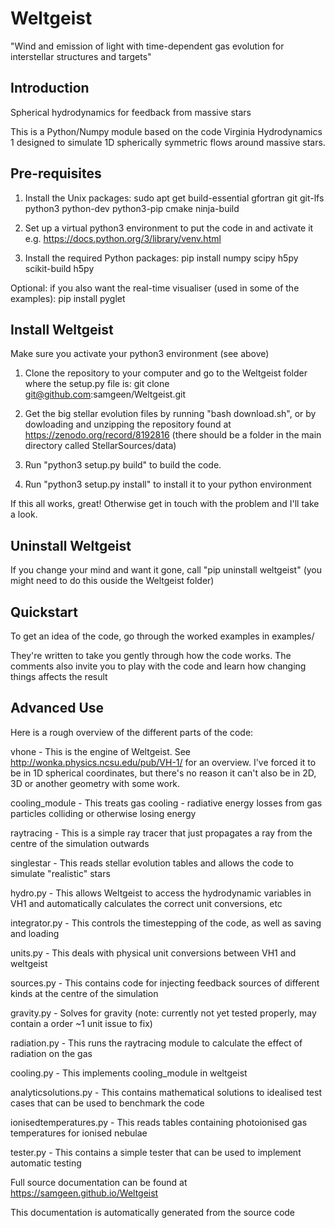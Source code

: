 # Weltgeist
"Wind and emission of light with time-dependent gas evolution for interstellar structures and targets"

## Introduction

Spherical hydrodynamics for feedback from massive stars

This is a Python/Numpy module based on the code Virginia Hydrodynamics 1 designed to simulate 1D spherically symmetric flows around massive stars.

## Pre-requisites

1. Install the Unix packages:
sudo apt get build-essential gfortran git git-lfs python3 python-dev python3-pip cmake ninja-build

2. Set up a virtual python3 environment to put the code in and activate it
e.g. https://docs.python.org/3/library/venv.html

3. Install the required Python packages:
pip install numpy scipy h5py scikit-build h5py

Optional: if you also want the real-time visualiser (used in some of the examples):
pip install pyglet

## Install Weltgeist

Make sure you activate your python3 environment (see above)

1. Clone the repository to your computer and go to the Weltgeist folder where the setup.py file is:
git clone git@github.com:samgeen/Weltgeist.git

2. Get the big stellar evolution files by running "bash download.sh", or by dowloading and unzipping the repository found at https://zenodo.org/record/8192816 (there should be a folder in the main directory called StellarSources/data)

3. Run "python3 setup.py build" to build the code.

4. Run "python3 setup.py install" to install it to your python environment

If this all works, great! Otherwise get in touch with the problem and I'll take a look.

## Uninstall Weltgeist

If you change your mind and want it gone, call "pip uninstall weltgeist" (you might need to do this ouside the Weltgeist folder)

## Quickstart

To get an idea of the code, go through the worked examples in examples/ 

They're written to take you gently through how the code works. 
The comments also invite you to play with the code and learn how changing things affects the result

## Advanced Use

Here is a rough overview of the different parts of the code:

vhone - This is the engine of Weltgeist. See http://wonka.physics.ncsu.edu/pub/VH-1/ for an overview. I've forced it to be in 1D spherical coordinates, but there's no reason it can't also be in 2D, 3D or another geometry with some work.

cooling_module - This treats gas cooling - radiative energy losses from gas particles colliding or otherwise losing energy

raytracing - This is a simple ray tracer that just propagates a ray from the centre of the simulation outwards

singlestar - This reads stellar evolution tables and allows the code to simulate "realistic" stars

hydro.py - This allows Weltgeist to access the hydrodynamic variables in VH1 and automatically calculates the correct unit conversions, etc

integrator.py - This controls the timestepping of the code, as well as saving and loading

units.py - This deals with physical unit conversions between VH1 and weltgeist

sources.py - This contains code for injecting feedback sources of different kinds at the centre of the simulation

gravity.py - Solves for gravity (note: currently not yet tested properly, may contain a order ~1 unit issue to fix)

radiation.py - This runs the raytracing module to calculate the effect of radiation on the gas

cooling.py - This implements cooling_module in weltgeist

analyticsolutions.py - This contains mathematical solutions to idealised test cases that can be used to benchmark the code

ionisedtemperatures.py - This reads tables containing photoionised gas temperatures for ionised nebulae

tester.py - This contains a simple tester that can be used to implement automatic testing

Full source documentation can be found at https://samgeen.github.io/Weltgeist

This documentation is automatically generated from the source code
